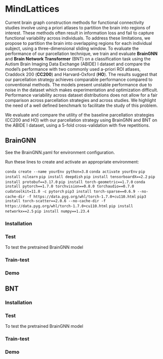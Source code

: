 # MindLattices

Current brain graph construction methods for functional connectivity studies involve using a priori atlases to partition the brain into regions of interest. These methods often result in information loss and fail to capture functional variability across individuals. To address these limitations, we propose to partition the brain into overlapping regions for each individual subject, using a three-dimensional sliding window. To evaluate the performance of our parcellation technique, we train and evaluate **BrainGNN** and **Brain Network Transformer** (BNT) on a classification task using the Autism Brain Imaging Data Exchange (ABIDE) I dataset and compare the model’s performance with two commonly used a-priori ROI atlases, Craddock 200 (**CC200**) and Harvard-Oxford (**HO**). The results suggest that our parcellation strategy achieves comparable performance compared to conventional methods. The models present unstable performance due to noise in the dataset which makes experimentation and optimization difficult. Performance variability across dataset distributions does not allow for a fair comparison across parcellation strategies and across studies. We highlight the need of a well defined benchmark to facilitate the study of this problem. 


We evaluate and compare the utility of the baseline parcellation strategies (CC200 and HO) with our parcellation strategy using BrainGNN and BNT on the ABIDE I dataset, using a 5-fold cross-validation with five repetitions. 

## BrainGNN
See the BrainGNN.yaml for environment configuration.

Run these lines to create and activate an appropriate 
environment:

```conda create --name yourEnv python=3.8```
```conda activate yourEnv```
```pip install nilearn```
```pip install deepdish```
```pip install tensorboardX==2.2```
```pip install protobuf==3.17.0```
```pip install torch-geometric==1.7.0```
```conda install pytorch==1.7.0 torchvision==0.8.0 torchaudio==0.7.0 cudatoolkit=11.0 -c pytorch```
```pip3 install torch-sparse==0.6.9 --no-cache-dir -f https://data.pyg.org/whl/torch-1.7.0+cu110.html```
```pip3 install torch-scatter==2.0.6 --no-cache-dir -f https://data.pyg.org/whl/torch-1.7.0+cu110.html```
```pip install networkx==2.5```
```pip install numpy==1.23.4```




### Installation

### Test

To test the pretrained BrainGNN model 

### Train-test

### Demo



## BNT

### Installation

### Test

To test the pretrained BrainGNN model 

### Train-test

### Demo
